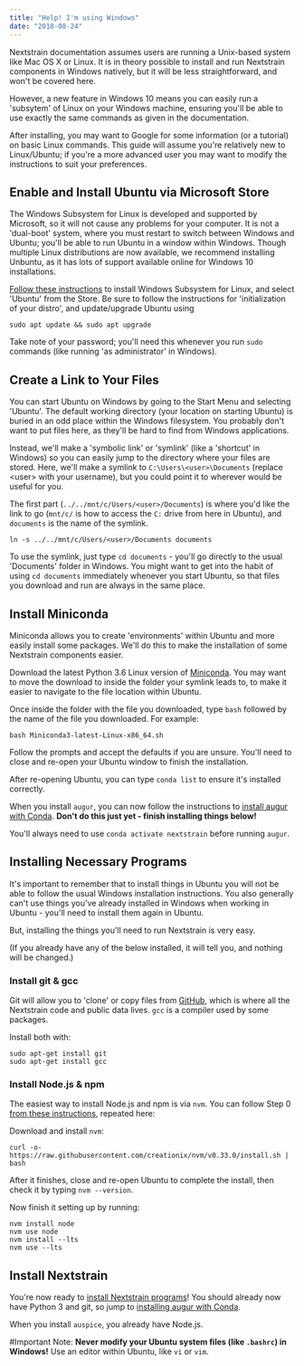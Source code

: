 ```yaml
---
title: "Help! I'm using Windows"
date: "2018-08-24"
---
```


Nextstrain documentation assumes users are running a Unix-based system like Mac OS X or Linux. 
It is in theory possible to install and run Nextstrain components in Windows natively, but it will be less straightforward, and won't be covered here. 

However, a new feature in Windows 10 means you can easily run a 'subsytem' of Linux on your Windows machine, ensuring you'll be able to use exactly the same commands as given in the documentation.

After installing, you may want to Google for some information (or a tutorial) on basic Linux commands.
This guide will assume you're relatively new to Linux/Ubuntu; if you're a more advanced user you may want to modify the instructions to suit your preferences.

## Enable and Install Ubuntu via Microsoft Store
The Windows Subsystem for Linux is developed and supported by Microsoft, so it will not cause any problems for your computer. 
It is not a 'dual-boot' system, where you must restart to switch between Windows and Ubuntu; you'll be able to run Ubuntu in a window within Windows.
Though multiple Linux distributions are now available, we recommend installing Unbuntu, as it has lots of support available online for Windows 10 installations.

[Follow these instructions](https://docs.microsoft.com/en-us/windows/wsl/install-win10) to install Windows Subsystem for Linux, and select 'Ubuntu' from the Store.
Be sure to follow the instructions for 'initialization of your distro', and update/upgrade Ubuntu using 
```
sudo apt update && sudo apt upgrade
```

Take note of your password; you'll need this whenever you run `sudo` commands (like running 'as administrator' in Windows).

## Create a Link to Your Files

You can start Ubuntu on Windows by going to the Start Menu and selecting 'Ubuntu'. 
The default working directory (your location on starting Ubuntu) is buried in an odd place within the Windows filesystem.
You probably don't want to put files here, as they'll be hard to find from Windows applications.

Instead, we'll make a 'symbolic link' or 'symlink' (like a 'shortcut' in Windows) so you can easily jump to the directory where your files are stored. 
Here, we'll make a symlink to `C:\Users\<user>\Documents` (replace \<user\> with your username), but you could point it to wherever would be useful for you.

The first part (`../../mnt/c/Users/<user>/Documents`) is where you'd like the link to go (`mnt/c/` is how to access the `C:` drive from here in Ubuntu), and `documents` is the name of the symlink.

```
ln -s ../../mnt/c/Users/<user>/Documents documents
```

To use the symlink, just type `cd documents` - you'll go directly to the usual 'Documents' folder in Windows.
You might want to get into the habit of using `cd documents` immediately whenever you start Ubuntu, so that files you download and run are always in the same place.


## Install Miniconda

Miniconda allows you to create 'environments' within Ubuntu and more easily install some packages.
We'll do this to make the installation of some Nextstrain components easier.

Download the latest Python 3.6 Linux version of [Miniconda](https://conda.io/miniconda.html). 
You may want to move the download to inside the folder your symlink leads to, to make it easier to navigate to the file location within Ubuntu.

Once inside the folder with the file you downloaded, type `bash` followed by the name of the file you downloaded. For example:
```
bash Miniconda3-latest-Linux-x86_64.sh
```

Follow the prompts and accept the defaults if you are unsure. 
You'll need to close and re-open your Ubuntu window to finish the installation.

After re-opening Ubuntu, you can type `conda list` to ensure it's installed correctly.

When you install `augur`, you can now follow the instructions to [install augur with Conda](/docs/getting-started/installation#install-augur-with-conda).
**Don't do this just yet - finish installing things below!**

You'll always need to use `conda activate nextstrain` before running `augur`. 

## Installing Necessary Programs

It's important to remember that to install things in Ubuntu you will not be able to follow the usual Windows installation instructions. 
You also generally can't use things you've already installed in Windows when working in Ubuntu - you'll need to install them again in Ubuntu.

But, installing the things you'll need to run Nextstrain is very easy.

(If you already have any of the below installed, it will tell you, and nothing will be changed.)

### Install git & gcc

Git will allow you to 'clone' or copy files from [GitHub](https://github.com/), which is where all the Nextstrain code and public data lives. `gcc` is a compiler used by some packages. 

Install both with:

```
sudo apt-get install git
sudo apt-get install gcc
```

### Install Node.js & npm

The easiest way to install Node.js and npm is via `nvm`. 
You can follow Step 0 [from these instructions](https://nodesource.com/blog/installing-node-js-tutorial-using-nvm-on-mac-os-x-and-ubuntu/), repeated here:

Download and install `nvm`:
```
curl -o- https://raw.githubusercontent.com/creationix/nvm/v0.33.0/install.sh | bash
```

After it finishes, close and re-open Ubuntu to complete the install, then check it by typing `nvm --version`. 

Now finish it setting up by running:
```
nvm install node
nvm use node
nvm install --lts
nvm use --lts
```


## Install Nextstrain

You're now ready to [install Nextstrain programs](/docs/getting-started/installation)!
You should already now have Python 3 and git, so jump to [installing augur with Conda](/docs/getting-started/installation#install-augur-with-conda).

When you install `auspice`, you already have Node.js.

#Important Note:
**Never modify your Ubuntu system files (like `.bashrc`) in Windows!**
Use an editor within Ubuntu, like `vi` or `vim`. 